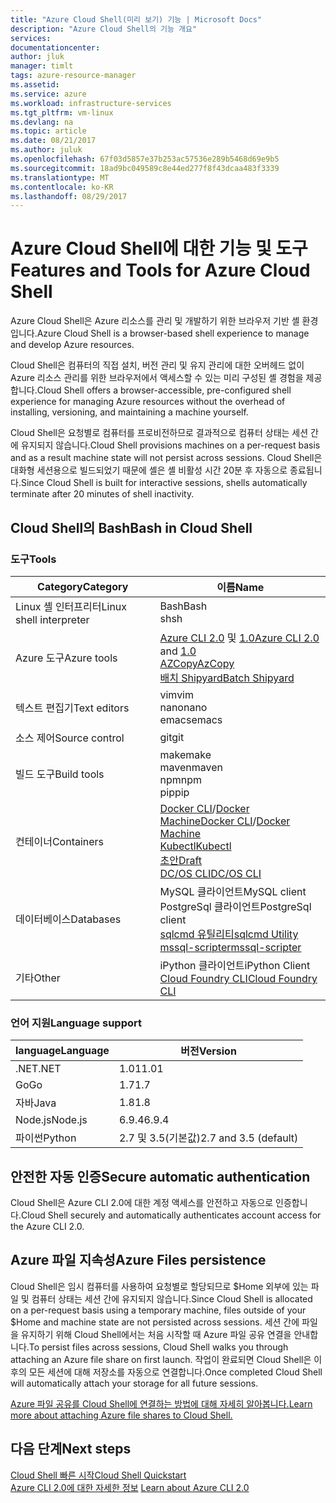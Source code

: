 ```yaml
---
title: "Azure Cloud Shell(미리 보기) 기능 | Microsoft Docs"
description: "Azure Cloud Shell의 기능 개요"
services: 
documentationcenter: 
author: jluk
manager: timlt
tags: azure-resource-manager
ms.assetid: 
ms.service: azure
ms.workload: infrastructure-services
ms.tgt_pltfrm: vm-linux
ms.devlang: na
ms.topic: article
ms.date: 08/21/2017
ms.author: juluk
ms.openlocfilehash: 67f03d5857e37b253ac57536e289b5468d69e9b5
ms.sourcegitcommit: 18ad9bc049589c8e44ed277f8f43dcaa483f3339
ms.translationtype: MT
ms.contentlocale: ko-KR
ms.lasthandoff: 08/29/2017
---
```

# <a name="features-and-tools-for-azure-cloud-shell"></a><span data-ttu-id="c387b-103">Azure Cloud Shell에 대한 기능 및 도구</span><span class="sxs-lookup"><span data-stu-id="c387b-103">Features and Tools for Azure Cloud Shell</span></span>
<span data-ttu-id="c387b-104">Azure Cloud Shell은 Azure 리소스를 관리 및 개발하기 위한 브라우저 기반 셸 환경입니다.</span><span class="sxs-lookup"><span data-stu-id="c387b-104">Azure Cloud Shell is a browser-based shell experience to manage and develop Azure resources.</span></span>

<span data-ttu-id="c387b-105">Cloud Shell은 컴퓨터의 직접 설치, 버전 관리 및 유지 관리에 대한 오버헤드 없이 Azure 리소스 관리를 위한 브라우저에서 액세스할 수 있는 미리 구성된 셸 경험을 제공합니다.</span><span class="sxs-lookup"><span data-stu-id="c387b-105">Cloud Shell offers a browser-accessible, pre-configured shell experience for managing Azure resources without the overhead of installing, versioning, and maintaining a machine yourself.</span></span>

<span data-ttu-id="c387b-106">Cloud Shell은 요청별로 컴퓨터를 프로비전하므로 결과적으로 컴퓨터 상태는 세션 간에 유지되지 않습니다.</span><span class="sxs-lookup"><span data-stu-id="c387b-106">Cloud Shell provisions machines on a per-request basis and as a result machine state will not persist across sessions.</span></span> <span data-ttu-id="c387b-107">Cloud Shell은 대화형 세션용으로 빌드되었기 때문에 셸은 셸 비활성 시간 20분 후 자동으로 종료됩니다.</span><span class="sxs-lookup"><span data-stu-id="c387b-107">Since Cloud Shell is built for interactive sessions, shells automatically terminate after 20 minutes of shell inactivity.</span></span>

## <a name="bash-in-cloud-shell"></a><span data-ttu-id="c387b-108">Cloud Shell의 Bash</span><span class="sxs-lookup"><span data-stu-id="c387b-108">Bash in Cloud Shell</span></span>
### <a name="tools"></a><span data-ttu-id="c387b-109">도구</span><span class="sxs-lookup"><span data-stu-id="c387b-109">Tools</span></span>
|<span data-ttu-id="c387b-110">Category</span><span class="sxs-lookup"><span data-stu-id="c387b-110">Category</span></span>   |<span data-ttu-id="c387b-111">이름</span><span class="sxs-lookup"><span data-stu-id="c387b-111">Name</span></span>   |
|---|---|
|<span data-ttu-id="c387b-112">Linux 셸 인터프리터</span><span class="sxs-lookup"><span data-stu-id="c387b-112">Linux shell interpreter</span></span>|<span data-ttu-id="c387b-113">Bash</span><span class="sxs-lookup"><span data-stu-id="c387b-113">Bash</span></span><br> <span data-ttu-id="c387b-114">sh</span><span class="sxs-lookup"><span data-stu-id="c387b-114">sh</span></span>               |
|<span data-ttu-id="c387b-115">Azure 도구</span><span class="sxs-lookup"><span data-stu-id="c387b-115">Azure tools</span></span>            |<span data-ttu-id="c387b-116">[Azure CLI 2.0](https://github.com/Azure/azure-cli) 및 [1.0](https://github.com/Azure/azure-xplat-cli)</span><span class="sxs-lookup"><span data-stu-id="c387b-116">[Azure CLI 2.0](https://github.com/Azure/azure-cli) and [1.0](https://github.com/Azure/azure-xplat-cli)</span></span><br> [<span data-ttu-id="c387b-117">AZCopy</span><span class="sxs-lookup"><span data-stu-id="c387b-117">AzCopy</span></span>](https://docs.microsoft.com/azure/storage/storage-use-azcopy)<br> [<span data-ttu-id="c387b-118">배치 Shipyard</span><span class="sxs-lookup"><span data-stu-id="c387b-118">Batch Shipyard</span></span>](https://github.com/Azure/batch-shipyard)     |
|<span data-ttu-id="c387b-119">텍스트 편집기</span><span class="sxs-lookup"><span data-stu-id="c387b-119">Text editors</span></span>           |<span data-ttu-id="c387b-120">vim</span><span class="sxs-lookup"><span data-stu-id="c387b-120">vim</span></span><br> <span data-ttu-id="c387b-121">nano</span><span class="sxs-lookup"><span data-stu-id="c387b-121">nano</span></span><br> <span data-ttu-id="c387b-122">emacs</span><span class="sxs-lookup"><span data-stu-id="c387b-122">emacs</span></span>       |
|<span data-ttu-id="c387b-123">소스 제어</span><span class="sxs-lookup"><span data-stu-id="c387b-123">Source control</span></span>         |<span data-ttu-id="c387b-124">git</span><span class="sxs-lookup"><span data-stu-id="c387b-124">git</span></span>                    |
|<span data-ttu-id="c387b-125">빌드 도구</span><span class="sxs-lookup"><span data-stu-id="c387b-125">Build tools</span></span>            |<span data-ttu-id="c387b-126">make</span><span class="sxs-lookup"><span data-stu-id="c387b-126">make</span></span><br> <span data-ttu-id="c387b-127">maven</span><span class="sxs-lookup"><span data-stu-id="c387b-127">maven</span></span><br> <span data-ttu-id="c387b-128">npm</span><span class="sxs-lookup"><span data-stu-id="c387b-128">npm</span></span><br> <span data-ttu-id="c387b-129">pip</span><span class="sxs-lookup"><span data-stu-id="c387b-129">pip</span></span>         |
|<span data-ttu-id="c387b-130">컨테이너</span><span class="sxs-lookup"><span data-stu-id="c387b-130">Containers</span></span>             |<span data-ttu-id="c387b-131">[Docker CLI](https://github.com/docker/cli)/[Docker Machine](https://github.com/docker/machine)</span><span class="sxs-lookup"><span data-stu-id="c387b-131">[Docker CLI](https://github.com/docker/cli)/[Docker Machine](https://github.com/docker/machine)</span></span><br> [<span data-ttu-id="c387b-132">Kubectl</span><span class="sxs-lookup"><span data-stu-id="c387b-132">Kubectl</span></span>](https://kubernetes.io/docs/user-guide/kubectl-overview/)<br> [<span data-ttu-id="c387b-133">초안</span><span class="sxs-lookup"><span data-stu-id="c387b-133">Draft</span></span>](https://github.com/Azure/draft)<br> [<span data-ttu-id="c387b-134">DC/OS CLI</span><span class="sxs-lookup"><span data-stu-id="c387b-134">DC/OS CLI</span></span>](https://github.com/dcos/dcos-cli)         |
|<span data-ttu-id="c387b-135">데이터베이스</span><span class="sxs-lookup"><span data-stu-id="c387b-135">Databases</span></span>              |<span data-ttu-id="c387b-136">MySQL 클라이언트</span><span class="sxs-lookup"><span data-stu-id="c387b-136">MySQL client</span></span><br> <span data-ttu-id="c387b-137">PostgreSql 클라이언트</span><span class="sxs-lookup"><span data-stu-id="c387b-137">PostgreSql client</span></span><br> [<span data-ttu-id="c387b-138">sqlcmd 유틸리티</span><span class="sxs-lookup"><span data-stu-id="c387b-138">sqlcmd Utility</span></span>](https://docs.microsoft.com/sql/tools/sqlcmd-utility)<br> [<span data-ttu-id="c387b-139">mssql-scripter</span><span class="sxs-lookup"><span data-stu-id="c387b-139">mssql-scripter</span></span>](https://github.com/Microsoft/sql-xplat-cli) |
|<span data-ttu-id="c387b-140">기타</span><span class="sxs-lookup"><span data-stu-id="c387b-140">Other</span></span>                  |<span data-ttu-id="c387b-141">iPython 클라이언트</span><span class="sxs-lookup"><span data-stu-id="c387b-141">iPython Client</span></span><br> [<span data-ttu-id="c387b-142">Cloud Foundry CLI</span><span class="sxs-lookup"><span data-stu-id="c387b-142">Cloud Foundry CLI</span></span>](https://github.com/cloudfoundry/cli)<br> |

### <a name="language-support"></a><span data-ttu-id="c387b-143">언어 지원</span><span class="sxs-lookup"><span data-stu-id="c387b-143">Language support</span></span>
|<span data-ttu-id="c387b-144">language</span><span class="sxs-lookup"><span data-stu-id="c387b-144">Language</span></span>   |<span data-ttu-id="c387b-145">버전</span><span class="sxs-lookup"><span data-stu-id="c387b-145">Version</span></span>   |
|---|---|
|<span data-ttu-id="c387b-146">.NET</span><span class="sxs-lookup"><span data-stu-id="c387b-146">.NET</span></span>       |<span data-ttu-id="c387b-147">1.01</span><span class="sxs-lookup"><span data-stu-id="c387b-147">1.01</span></span>       |
|<span data-ttu-id="c387b-148">Go</span><span class="sxs-lookup"><span data-stu-id="c387b-148">Go</span></span>         |<span data-ttu-id="c387b-149">1.7</span><span class="sxs-lookup"><span data-stu-id="c387b-149">1.7</span></span>        |
|<span data-ttu-id="c387b-150">자바</span><span class="sxs-lookup"><span data-stu-id="c387b-150">Java</span></span>       |<span data-ttu-id="c387b-151">1.8</span><span class="sxs-lookup"><span data-stu-id="c387b-151">1.8</span></span>        |
|<span data-ttu-id="c387b-152">Node.js</span><span class="sxs-lookup"><span data-stu-id="c387b-152">Node.js</span></span>    |<span data-ttu-id="c387b-153">6.9.4</span><span class="sxs-lookup"><span data-stu-id="c387b-153">6.9.4</span></span>      |
|<span data-ttu-id="c387b-154">파이썬</span><span class="sxs-lookup"><span data-stu-id="c387b-154">Python</span></span>     |<span data-ttu-id="c387b-155">2.7 및 3.5(기본값)</span><span class="sxs-lookup"><span data-stu-id="c387b-155">2.7 and 3.5 (default)</span></span>|

## <a name="secure-automatic-authentication"></a><span data-ttu-id="c387b-156">안전한 자동 인증</span><span class="sxs-lookup"><span data-stu-id="c387b-156">Secure automatic authentication</span></span>
<span data-ttu-id="c387b-157">Cloud Shell은 Azure CLI 2.0에 대한 계정 액세스를 안전하고 자동으로 인증합니다.</span><span class="sxs-lookup"><span data-stu-id="c387b-157">Cloud Shell securely and automatically authenticates account access for the Azure CLI 2.0.</span></span>

## <a name="azure-files-persistence"></a><span data-ttu-id="c387b-158">Azure 파일 지속성</span><span class="sxs-lookup"><span data-stu-id="c387b-158">Azure Files persistence</span></span>
<span data-ttu-id="c387b-159">Cloud Shell은 임시 컴퓨터를 사용하여 요청별로 할당되므로 $Home 외부에 있는 파일 및 컴퓨터 상태는 세션 간에 유지되지 않습니다.</span><span class="sxs-lookup"><span data-stu-id="c387b-159">Since Cloud Shell is allocated on a per-request basis using a temporary machine, files outside of your $Home and machine state are not persisted across sessions.</span></span>
<span data-ttu-id="c387b-160">세션 간에 파일을 유지하기 위해 Cloud Shell에서는 처음 시작할 때 Azure 파일 공유 연결을 안내합니다.</span><span class="sxs-lookup"><span data-stu-id="c387b-160">To persist files across sessions, Cloud Shell walks you through attaching an Azure file share on first launch.</span></span>
<span data-ttu-id="c387b-161">작업이 완료되면 Cloud Shell은 이후의 모든 세션에 대해 저장소를 자동으로 연결합니다.</span><span class="sxs-lookup"><span data-stu-id="c387b-161">Once completed Cloud Shell will automatically attach your storage for all future sessions.</span></span>

[<span data-ttu-id="c387b-162">Azure 파일 공유를 Cloud Shell에 연결하는 방법에 대해 자세히 알아봅니다.</span><span class="sxs-lookup"><span data-stu-id="c387b-162">Learn more about attaching Azure file shares to Cloud Shell.</span></span>](persisting-shell-storage.md)

## <a name="next-steps"></a><span data-ttu-id="c387b-163">다음 단계</span><span class="sxs-lookup"><span data-stu-id="c387b-163">Next steps</span></span>
[<span data-ttu-id="c387b-164">Cloud Shell 빠른 시작</span><span class="sxs-lookup"><span data-stu-id="c387b-164">Cloud Shell Quickstart</span></span>](quickstart.md) <br><span data-ttu-id="c387b-165">
[Azure CLI 2.0에 대한 자세한 정보](https://docs.microsoft.com/cli/azure/)</span><span class="sxs-lookup"><span data-stu-id="c387b-165">
[Learn about Azure CLI 2.0](https://docs.microsoft.com/cli/azure/)</span></span> <br>
